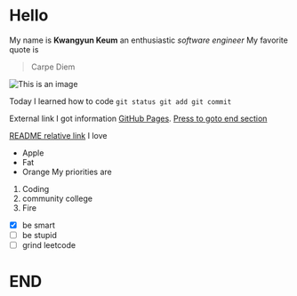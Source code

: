 # Hello

My name is **Kwangyun Keum** an enthusiastic *software engineer* 
My favorite quote is 
> Carpe Diem 

![This is an image](https://myoctocat.com/assets/images/base-octocat.svg)

Today I learned how to code 
```git status git add git commit ```

External link I got information [GitHub Pages](https://pages.github.com/).
[Press to goto end section](#END)


[README relative link](README.md)
I love
- Apple
- Fat
- Orange
My priorities are 
1. Coding
2. community college 
3. Fire

- [x] be smart
- [ ] be stupid
- [ ] grind leetcode
# END